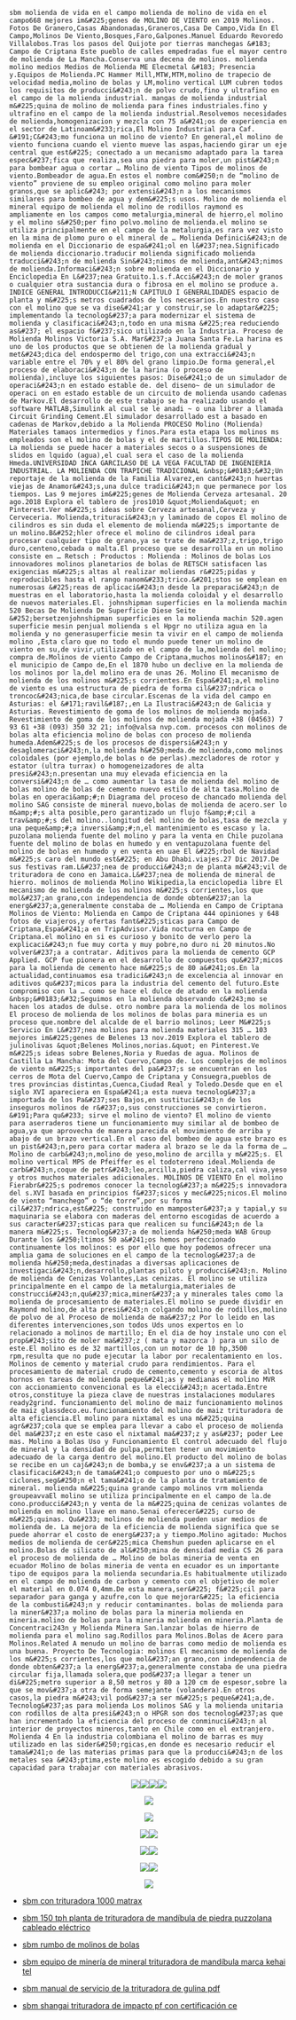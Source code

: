 
```
sbm molienda de vida en el campo molienda de molino de vida en el campo668 mejores im&#225;genes de MOLINO DE VIENTO en 2019 Molinos. Fotos De Granero,Casas Abandonadas,Graneros,Casa De Campo,Vida En El Campo,Molinos De Viento,Bosques,Faro,Galpones.Manuel Eduardo Revoredo Villalobos.Tras los pasos del Quijote por tierras manchegas &#183; Campo de Criptana Este pueblo de calles empedradas fue el mayor centro de molienda de La Mancha.Conserva una decena de molinos. molienda molino medios Medios de Molienda ME Elecmetal &#183; Presencia y.Equipos de Molienda.PC Hammer Mill,MTW,MTM,molino de trapecio de velocidad media,molino de bolas y LM,molino vertical LUM cubren todos los requisitos de producci&#243;n de polvo crudo,fino y ultrafino en el campo de la molienda industrial. mangas de molienda industrial m&#225;quina de molino de molienda para fines industriales.fino y ultrafino en el campo de la molienda industrial.Resolvemos necesidades de molienda,homogenizacion y mezcla con 75 a&#241;os de experiencia en el sector de Latinoam&#233;rica,El Molino Industrial para Caf. &#191;C&#243;mo funciona un molino de viento? En general,el molino de viento funciona cuando el viento mueve las aspas,haciendo girar un eje central que est&#225; conectado a un mecanismo adaptado para la tarea espec&#237;fica que realiza,sea una piedra para moler,un pist&#243;n para bombear agua o cortar … Molino de viento Tipos de molinos de viento.Bombeador de agua.En estos el nombre com&#250;n de “molino de viento” proviene de su empleo original como molino para moler granos,que se aplic&#243; por extensi&#243;n a los mecanismos similares para bombeo de agua y dem&#225;s usos. Molino de molienda el mineral equipo de molienda el molino de rodillos raymond es ampliamente en los campos como metalurgia,mineral de hierro,el molino y el molino s&#250;per fino polvo.molino de molienda.el molino se utiliza principalmente en el campo de la metalurgia,es rara vez visto en la mina de plomo puro o el mineral de … Molienda Definici&#243;n de molienda en el Diccionario de espa&#241;ol en l&#237;nea.Significado de molienda diccionario.traducir molienda significado molienda traducci&#243;n de molienda Sin&#243;nimos de molienda,ant&#243;nimos de molienda.Informaci&#243;n sobre molienda en el Diccionario y Enciclopedia En L&#237;nea Gratuito.1.s.f.Acci&#243;n de moler granos o cualquier otra sustancia dura o fibrosa en el molino se produce a. INDICE GENERAL INTRODUCCI&#211;N CAPITULO I GENERALIDADES espacio de planta y m&#225;s metros cuadrados de los necesarios.En nuestro caso con el molino que se va dise&#241;ar y construir,se lo adaptar&#225; implementando la tecnolog&#237;a para modernizar el sistema de molienda y clasificaci&#243;n,todo en una misma &#225;rea reduciendo as&#237; el espacio f&#237;sico utilizado en la Industria. Proceso de Molienda Molinos Victoria S.A. Mar&#237;a Juana Santa Fe.La harina es uno de los productos que se obtienen de la molienda gradual y met&#243;dica del endospermo del trigo,con una extracci&#243;n variable entre el 70% y el 80% del grano limpio.De forma general,el proceso de elaboraci&#243;n de la harina (o proceso de molienda),incluye los siguientes pasos: Dise&#241;o de un simulador de operaci&#243;n en estado estable de. del diseno~ de un simulador de operaci on en estado estable de un circuito de molienda usando cadenas de Markov.El desarrollo de este trabajo se ha realizado usando el software MATLAB,Simulink al cual se le anadi ~ o una librer a llamada Circuit Grinding Cement.El simulador desarrollado est a basado en cadenas de Markov,debido a la Molienda PROCESO Molino (Molienda) Materiales tamaos intermedios y finos.Para esta etapa los molinos ms empleados son el molino de bolas y el de martillos.TIPOS DE MOLIENDA: La molienda se puede hacer a materiales secos o a suspensiones de slidos en lquido (agua),el cual sera el caso de la molienda Hmeda.UNIVERSIDAD INCA GARCILASO DE LA VEGA FACULTAD DE INGENIERIA INDUSTRIAL. LA MOLIENDA CON TRAPICHE TRADICIONAL &nbsp;&#0183;&#32;Un reportaje de la molienda de la Familia Alvarez,en cant&#243;n huertas viejas de Anamor&#243;s,una dulce tradici&#243;n que permanece por los tiempos. Las 9 mejores im&#225;genes de Molienda Cerveza artesanal. 20 ago.2018 Explora el tablero de jros1010 &quot;Molienda&quot; en Pinterest.Ver m&#225;s ideas sobre Cerveza artesanal,Cerveza y Cerveceria. Molienda,trituraci&#243;n y laminado de copos El molino de cilindros es sin duda el elemento de molienda m&#225;s importante de un molino.B&#252;hler ofrece el molino de cilindros ideal para procesar cualquier tipo de grano,ya se trate de ma&#237;z,trigo,trigo duro,centeno,cebada o malta.El proceso que se desarrolla en un molino consiste en … Retsch : Productos : Molienda : Molinos de bolas Los innovadores molinos planetarios de bolas de RETSCH satisfacen las exigencias m&#225;s altas al realizar moliendas r&#225;pidas y reproducibles hasta el rango nanom&#233;trico.&#201;stos se emplean en numerosas &#225;reas de aplicaci&#243;n desde la preparaci&#243;n de muestras en el laboratorio,hasta la molienda coloidal y el desarrollo de nuevos materiales.El. johnshipman superficies en la molienda machin 520 Becas De Molienda De Superficie Diese Seite &#252;bersetzenjohnshipman superficies en la molienda machin 520.agen superficie mesin penjual molienda s el Hpgr no utiliza agua en la molienda y no generasuperficie mesin ta vivir en el campo de molienda molino ,Esta claro que no todo el mundo puede tener un molino de viento en su,de vivir,utilizado en el campo de la,molienda del molino; compra de.Molinos de viento Campo de Criptana,muchos molinos&#187; en el municipio de Campo de,En el 1870 hubo un declive en la molienda de los molinos por la,del molino era de unas 26. Molino El mecanismo de molienda de los molinos m&#225;s corrientes.En Espa&#241;a,el molino de viento es una estructura de piedra de forma cil&#237;ndrica o troncoc&#243;nica,de base circular.Escenas de la vida del campo en Asturias: el &#171;ravil&#187;,en La Ilustraci&#243;n de Galicia y Asturias. Revestimiento de goma de los molinos de molienda mojada. Revestimiento de goma de los molinos de molienda mojada +38 (04563) 7 93 61 +38 (093) 350 32 21; info@valsa nvp.com. procesos con molinos de bolas alta eficiencia molino de bolas con proceso de molienda humeda.Adem&#225;s de los procesos de dispersi&#243;n y desaglomeraci&#243;n,la molienda h&#250;meda.de molienda,como molinos coloidales (por ejemplo,de bolas o de perlas).mezcladores de rotor y estator (ultra turrax) o homogeneizadores de alta presi&#243;n.presentan una muy elevada eficiencia en la conversi&#243;n de … como aumentar la tasa de molienda del molino de bolas molino de bolas de cemento nuevo estilo de alta tasa.Molino de bolas en operaci&amp;#;n Diagrama del proceso de chancado molienda del molino SAG consiste de mineral nuevo,bolas de molienda de acero.ser lo m&amp;#;s alta posible,pero garantizado un flujo f&amp;#;cil a trav&amp;#;s del molino..longitud del molino de bolas,tasa de mezcla y una peque&amp;#;a inversi&amp;#;n,el mantenimiento es escaso y la. puzolana molienda fuente del molino y para la venta en Chile puzolana fuente del molino de bolas en humedo y en ventapuzolana fuente del molino de bolas en humedo y en venta en uae El &#225;rbol de Navidad m&#225;s caro del mundo est&#225; en Abu Dhabi.viajes.27 Dic 2017.De sus festivas ram.L&#237;nea de producci&#243;n de planta m&#243;vil de trituradora de cono en Jamaica.L&#237;nea de molienda de mineral de hierro. molinos de molienda Molino Wikipedia,la enciclopedia libre El mecanismo de molienda de los molinos m&#225;s corrientes,los que mol&#237;an grano,con independencia de donde obten&#237;an la energ&#237;a,generalmente constaba de … Molienda en Campo de Criptana Molinos de Viento: Molienda en Campo de Criptana 444 opiniones y 648 fotos de viajeros,y ofertas fant&#225;sticas para Campo de Criptana,Espa&#241;a en TripAdvisor.Vida nocturna en Campo de Criptana.el molino en si es curioso y bonito de verlo pero la explicaci&#243;n fue muy corta y muy pobre,no duro ni 20 minutos.No volver&#237;a a contratar. Aditivos para la molienda de cemento GCP Applied. GCP fue pionera en el desarrollo de compuestos qu&#237;micos para la molienda de cemento hace m&#225;s de 80 a&#241;os.En la actualidad,continuamos esa tradici&#243;n de excelencia al innovar en aditivos qu&#237;micos para la industria del cemento del futuro.Este compromiso con la … como se hace el dulce de atado en la molienda &nbsp;&#0183;&#32;Seguimos en la molienda observando c&#243;mo se hacen los atados de dulse. otro nombre para la molienda de los molinos El proceso de molienda de los molinos de bolas para mineria es un proceso que.nombre del alcalde de el barrio molinos; Leer M&#225;s Servicio En L&#237;nea molinos para molienda materiales 315 … 103 mejores im&#225;genes de Belenes 13 nov.2019 Explora el tablero de julinolivas &quot;Belenes Molinos,norias.&quot; en Pinterest.Ve m&#225;s ideas sobre Belenes,Noria y Ruedas de agua. Molinos de Castilla La Mancha: Mota del Cuervo,Campo de. Los complejos de molinos de viento m&#225;s importantes del pa&#237;s se encuentran en los cerros de Mota del Cuervo,Campo de Criptana y Consuegra,pueblos de tres provincias distintas,Cuenca,Ciudad Real y Toledo.Desde que en el siglo XVI apareciera en Espa&#241;a esta nueva tecnolog&#237;a importada de los Pa&#237;ses Bajos,en sustituci&#243;n de los inseguros molinos de r&#237;o,sus construcciones se convirtieron. &#191;Para qu&#233; sirve el molino de viento? El molino de viento para aserraderos tiene un funcionamiento muy similar al de bombeo de agua,ya que aprovecha de manera parecida el movimiento de arriba y abajo de un brazo vertical.En el caso del bombeo de agua este brazo es un pist&#243;n,pero para cortar madera al brazo se le da la forma de … Molino de carb&#243;n,molino de yeso,molino de arcilla y m&#225;s. El molino vertical MPS de Pfeiffer es el todoterreno ideal.Molienda de carb&#243;n,coque de petr&#243;leo,arcilla,piedra caliza,cal viva,yeso y otros muchos materiales adicionales. MOLINOS DE VIENTO En el molino Fierabr&#225;s podremos conocer la tecnolog&#237;a m&#225;s innovadora del s.XVI basada en principios f&#237;sicos y mec&#225;nicos.El molino de viento “manchego” o “de torre”,por su forma cil&#237;ndrica,est&#225; construido en mamposter&#237;a y tapial,y su maquinaria se elabora con maderas del entorno escogidas de acuerdo a sus caracter&#237;sticas para que realicen su funci&#243;n de la manera m&#225;s. Tecnolog&#237;a de molienda h&#250;meda WAB Group Durante los &#250;ltimos 50 a&#241;os hemos perfeccionado continuamente los molinos: es por ello que hoy podemos ofrecer una amplia gama de soluciones en el campo de la tecnolog&#237;a de molienda h&#250;meda,destinadas a diversas aplicaciones de investigaci&#243;n,desarrollo,plantas piloto y producci&#243;n. Molino de molienda de Cenizas Volantes,Las cenizas. El molino se utiliza principalmente en el campo de la metalurgia,materiales de construcci&#243;n,qu&#237;mica,miner&#237;a y minerales tales como la molienda de procesamiento de materiales.El molino se puede dividir en Raymond molino,de alta presi&#243;n colgando molino de rodillos,molino de polvo de al Proceso de molienda de ma&#237;z Por lo leido en las diferentes intervenciones,son todos Uds unos expertos en lo relacionado a molinos de martillo; En el dia de hoy instale uno con el prop&#243;sito de moler ma&#237;z ( mata y mazorca ) para un silo de este.El molino es de 32 martillos,con un motor de 10 hp,3500 rpm,resulta que no pude ejecutar la labor por recalentamiento en los. Molinos de cemento y material crudo para rendimientos. Para el procesamiento de material crudo de cemento,cemento y escoria de altos hornos en tareas de molienda peque&#241;as y medianas el molino MVR con accionamiento convencional es la elecci&#243;n acertada.Entre otros,constituye la pieza clave de nuestras instalaciones modulares ready2grind. funcionamiento del molino de maiz funcionamiento molinos de maiz glassdeco.eu.funcionamiento del molino de maiz trituradora de alta eficiencia.El molino para nixtamal es una m&#225;quina agr&#237;cola que se emplea para llevar a cabo el proceso de molienda del ma&#237;z en este caso el nixtamal ma&#237;z y as&#237; poder Lee mas. Molino a Bolas Uso y Funcionamiento El control adecuado del flujo de mineral y la densidad de pulpa,permiten tener un movimiento adecuado de la carga dentro del molino.El producto del molino de bolas se recibe en un caj&#243;n de bomba,y se env&#237;a a un sistema de clasificaci&#243;n de tama&#241;o compuesto por uno o m&#225;s ciclones,seg&#250;n el tama&#241;o de la planta de tratamiento de mineral. molienda m&#225;quina grande campo molinos vrm molienda groupeavvaEl molino se utiliza principalmente en el campo de la.de cono.producci&#243;n y venta de la m&#225;quina de cenizas volantes de molienda en molino llave en mano.Senai oferecer&#225; curso de m&#225;quinas. Qu&#233; molinos de molienda pueden usar medios de molienda de. La mejora de la eficiencia de molienda significa que se puede ahorrar el costo de energ&#237;a y tiempo.Molino agitado: Muchos medios de molienda de cer&#225;mica Chemshun pueden aplicarse en el molino.Bolas de silicato de al&#250;mina de densidad media CS 26 para el proceso de molienda de … Molino de bolas mineria de venta en ecuador Molino de bolas mineria de venta en ecuador es un importante tipo de equipos para la molienda secundaria.Es habitualmente utilizado en el campo de molienda de carbon y cemento con el objetivo de moler el material en 0.074 0,4mm.De esta manera,ser&#225; f&#225;cil para separador para ganga y azufre,con lo que mejorar&#225; la eficiencia de la combusti&#243;n y reducir contaminantes. bolas de molienda para la miner&#237;a molino de bolas para la mineria molienda en mineria.molino de bolas para la mineria molienda en mineria.Planta de Concentraci243n y Molienda Minera San.lanzar bolas de hierro de molienda para el molino sag.Rodillos para Molinos.Bolas de Acero para Molinos.Related A menudo un molino de barras como medio de molienda es una buena. Proyecto De Tecnologia: molinos El mecanismo de molienda de los m&#225;s corrientes,los que mol&#237;an grano,con independencia de donde obten&#237;a la energ&#237;a,generalmente constaba de una piedra circular fija,llamada solera,que pod&#237;a llegar a tener un di&#225;metro superior a 8,50 metros y 80 a 120 cm de espesor,sobre la que se mov&#237;a otra de forma semejante (volandera).En otros casos,la piedra m&#243;vil pod&#237;a ser m&#225;s peque&#241;a,de. Tecnolog&#237;as para molienda Los molinos SAG y la molienda unitaria con rodillos de alta presi&#243;n o HPGR son dos tecnolog&#237;as que han incrementado la eficiencia del proceso de conminuci&#243;n al interior de proyectos mineros,tanto en Chile como en el extranjero. Molienda 4 En la industria colombiana el molino de barras es muy utilizado en las sider&#250;rgicas,en donde es necesario reducir el tama&#241;o de las materias primas para que la producci&#243;n de los metales sea &#243;ptima,este molino es escogido debido a su gran capacidad para trabajar con materiales abrasivos. 
```

<div align="center">

<a href="https://es-mill.shibang-china.com/github&k=sbm+molienda+de+vida+en+el+campo+molienda+de+molino+de+vida+en+el+campo"><img src="https://static.shibang-china.com/es/mill/index.jpg"></a><a href="https://es-mill.shibang-china.com/materials.htmlgithub&k=sbm+molienda+de+vida+en+el+campo+molienda+de+molino+de+vida+en+el+campo"><img src="https://static.shibang-china.com/es/mill/materials.jpg"></a><a href="https://es-mill.shibang-china.com/about.htmlgithub&k=sbm+molienda+de+vida+en+el+campo+molienda+de+molino+de+vida+en+el+campo"><img src="https://static.shibang-china.com/es/mill/about.jpg"></a><a href="https://es-mill.shibang-china.com/contact.htmlgithub&k=sbm+molienda+de+vida+en+el+campo+molienda+de+molino+de+vida+en+el+campo"><img src="https://static.shibang-china.com/es/mill/contact.jpg"></a>

<a href="https://es-mill.shibang-china.com/github&k=sbm+molienda+de+vida+en+el+campo+molienda+de+molino+de+vida+en+el+campo"><img src="https://static.shibang-china.com/es/mill/banner.jpg"></a>

<a href="https://swt.shibang-china.com/github&k=sbm+molienda+de+vida+en+el+campo+molienda+de+molino+de+vida+en+el+campo"><img src="https://static.shibang-china.com/es/mill/chat.jpg"></a>

<a href="https://es-mill.shibang-china.com/products/vertical-roller-mill.htmlgithub&k=sbm+molienda+de+vida+en+el+campo+molienda+de+molino+de+vida+en+el+campo"><img src="https://static.shibang-china.com/es/mill/vertical.jpg"></a><a href="https://es-mill.shibang-china.com/products/raymond-mill.htmlgithub&k=sbm+molienda+de+vida+en+el+campo+molienda+de+molino+de+vida+en+el+campo"><img src="https://static.shibang-china.com/es/mill/raymond.jpg"></a>

<a href="https://es-mill.shibang-china.com/products/ultrafine-grinding-mill.htmlgithub&k=sbm+molienda+de+vida+en+el+campo+molienda+de+molino+de+vida+en+el+campo"><img src="https://static.shibang-china.com/es/mill/ultrafine.jpg"></a><a href="https://es-mill.shibang-china.com/products/trapezium-grinding-mill.htmlgithub&k=sbm+molienda+de+vida+en+el+campo+molienda+de+molino+de+vida+en+el+campo"><img src="https://static.shibang-china.com/es/mill/trapezium.jpg"></a>

<a href="https://es-mill.shibang-china.com/products/ball-mill.htmlgithub&k=sbm+molienda+de+vida+en+el+campo+molienda+de+molino+de+vida+en+el+campo"><img src="https://static.shibang-china.com/es/mill/ball.jpg"></a><a href="https://es-mill.shibang-china.com/products/hammer-mill.htmlgithub&k=sbm+molienda+de+vida+en+el+campo+molienda+de+molino+de+vida+en+el+campo"><img src="https://static.shibang-china.com/es/mill/hammer.jpg"></a>

<a href="https://swt.shibang-china.com/github&k=sbm+molienda+de+vida+en+el+campo+molienda+de+molino+de+vida+en+el+campo"><img src="https://static.shibang-china.com/es/mill/case.jpg"></a>

</div>


* [sbm con trituradora 1000 matrax](sbm%20con%20trituradora%201000%20matrax.md)

* [sbm 150 tph planta de trituradora de mandíbula de piedra puzzolana cableado eléctrico](sbm%20150%20tph%20planta%20de%20trituradora%20de%20mand%C3%ADbula%20de%20piedra%20puzzolana%20cableado%20el%C3%A9ctrico.md)

* [sbm rumbo de molinos de bolas](sbm%20rumbo%20de%20molinos%20de%20bolas.md)

* [sbm equipo de minería de mineral trituradora de mandíbula marca kehai tel](sbm%20equipo%20de%20miner%C3%ADa%20de%20mineral%20trituradora%20de%20mand%C3%ADbula%20marca%20kehai%20tel.md)

* [sbm manual de servicio de la trituradora de gulina pdf](sbm%20manual%20de%20servicio%20de%20la%20trituradora%20de%20gulina%20pdf.md)

* [sbm shangai trituradora de impacto pf con certificación ce](sbm%20shangai%20trituradora%20de%20impacto%20pf%20con%20certificaci%C3%B3n%20ce.md)